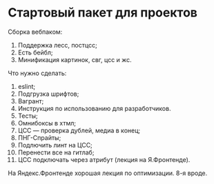 # Стартовый пакет для проектов

Сборка вебпаком:
1. Поддержка лесс, постцсс;
2. Есть бейбл;
3. Минификация картинок, свг, цсс и жс.

Что нужно сделать:
1. eslint;
2. Подгрузка шрифтов;
3. Вагрант;
4. Инструкция по использованию для разработчиков.
5. Тесты;
6. Омнибоксы в хтмл;
7. ЦСС — проверка дублей, медиа в конец;
8. ПНГ-Спрайты;
9. Подлючить линт на ЦСС;
10. Перенести все на гитлаб;
11. ЦСС подключать через атрибут (лекция на Я.Фронтенде).

На Яндекс.Фронтенде хорошая лекция по оптимизации. 8-я вроде.